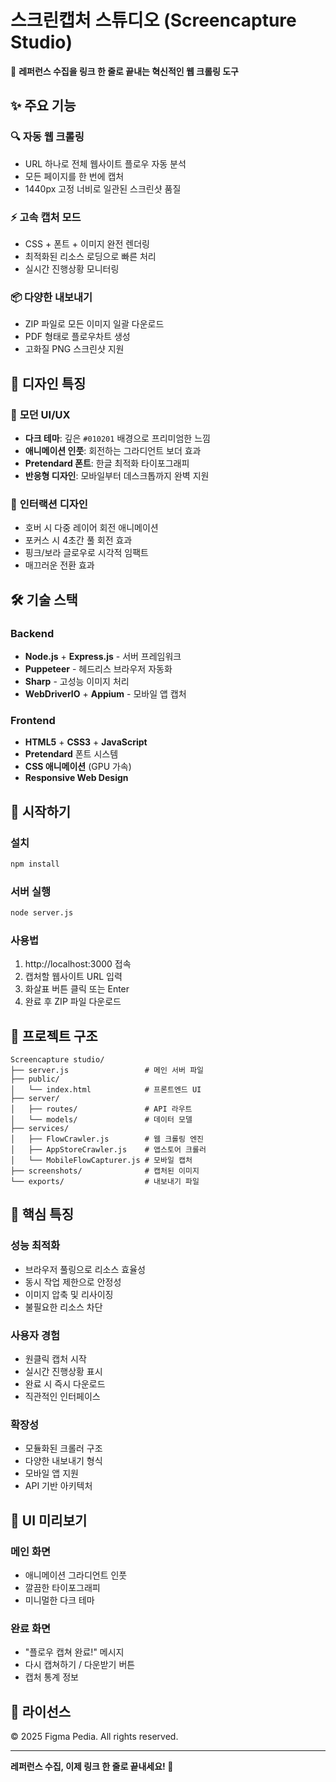 # 스크린캡처 스튜디오 (Screencapture Studio)

🚀 **레퍼런스 수집을 링크 한 줄로 끝내는 혁신적인 웹 크롤링 도구**

## ✨ 주요 기능

### 🔍 **자동 웹 크롤링**
- URL 하나로 전체 웹사이트 플로우 자동 분석
- 모든 페이지를 한 번에 캡처
- 1440px 고정 너비로 일관된 스크린샷 품질

### ⚡ **고속 캡처 모드**
- CSS + 폰트 + 이미지 완전 렌더링
- 최적화된 리소스 로딩으로 빠른 처리
- 실시간 진행상황 모니터링

### 📦 **다양한 내보내기**
- ZIP 파일로 모든 이미지 일괄 다운로드
- PDF 형태로 플로우차트 생성
- 고화질 PNG 스크린샷 지원

## 🎨 디자인 특징

### 🌟 **모던 UI/UX**
- **다크 테마**: 깊은 `#010201` 배경으로 프리미엄한 느낌
- **애니메이션 인풋**: 회전하는 그라디언트 보더 효과
- **Pretendard 폰트**: 한글 최적화 타이포그래피
- **반응형 디자인**: 모바일부터 데스크톱까지 완벽 지원

### 🎯 **인터랙션 디자인**
- 호버 시 다중 레이어 회전 애니메이션
- 포커스 시 4초간 풀 회전 효과
- 핑크/보라 글로우로 시각적 임팩트
- 매끄러운 전환 효과

## 🛠 기술 스택

### **Backend**
- **Node.js** + **Express.js** - 서버 프레임워크
- **Puppeteer** - 헤드리스 브라우저 자동화
- **Sharp** - 고성능 이미지 처리
- **WebDriverIO** + **Appium** - 모바일 앱 캡처

### **Frontend**
- **HTML5** + **CSS3** + **JavaScript**
- **Pretendard** 폰트 시스템
- **CSS 애니메이션** (GPU 가속)
- **Responsive Web Design**

## 🚀 시작하기

### 설치
```bash
npm install
```

### 서버 실행
```bash
node server.js
```

### 사용법
1. http://localhost:3000 접속
2. 캡처할 웹사이트 URL 입력
3. 화살표 버튼 클릭 또는 Enter
4. 완료 후 ZIP 파일 다운로드

## 📁 프로젝트 구조

```
Screencapture studio/
├── server.js                 # 메인 서버 파일
├── public/
│   └── index.html            # 프론트엔드 UI
├── server/
│   ├── routes/               # API 라우트
│   └── models/               # 데이터 모델
├── services/
│   ├── FlowCrawler.js        # 웹 크롤링 엔진
│   ├── AppStoreCrawler.js    # 앱스토어 크롤러
│   └── MobileFlowCapturer.js # 모바일 캡처
├── screenshots/              # 캡처된 이미지
└── exports/                  # 내보내기 파일
```

## 🎯 핵심 특징

### **성능 최적화**
- 브라우저 풀링으로 리소스 효율성
- 동시 작업 제한으로 안정성
- 이미지 압축 및 리사이징
- 불필요한 리소스 차단

### **사용자 경험**
- 원클릭 캡처 시작
- 실시간 진행상황 표시
- 완료 시 즉시 다운로드
- 직관적인 인터페이스

### **확장성**
- 모듈화된 크롤러 구조
- 다양한 내보내기 형식
- 모바일 앱 지원
- API 기반 아키텍처

## 🎨 UI 미리보기

### 메인 화면
- 애니메이션 그라디언트 인풋
- 깔끔한 타이포그래피
- 미니멀한 다크 테마

### 완료 화면  
- "플로우 캡쳐 완료!" 메시지
- 다시 캡쳐하기 / 다운받기 버튼
- 캡처 통계 정보

## 📄 라이선스

© 2025 Figma Pedia. All rights reserved.

---

**레퍼런스 수집, 이제 링크 한 줄로 끝내세요! 🚀**
